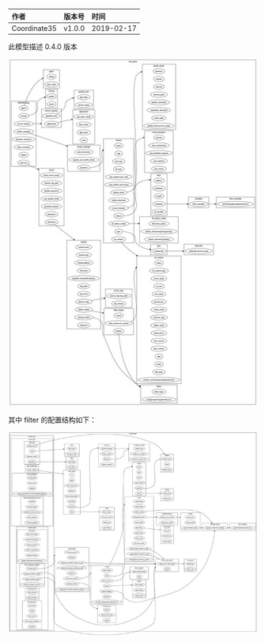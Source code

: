 |作者|版本号|时间|
|:-|:-|:-|
|Coordinate35| v1.0.0| 2019-02-17|

此模型描述 0.4.0 版本 

![图片描述](_static/753066610-5c6971c393a8f_fix732.jpeg)

其中 filter 的配置结构如下：

![图片描述](_static/3519822319-5c6971f129a26_fix732.jpeg)